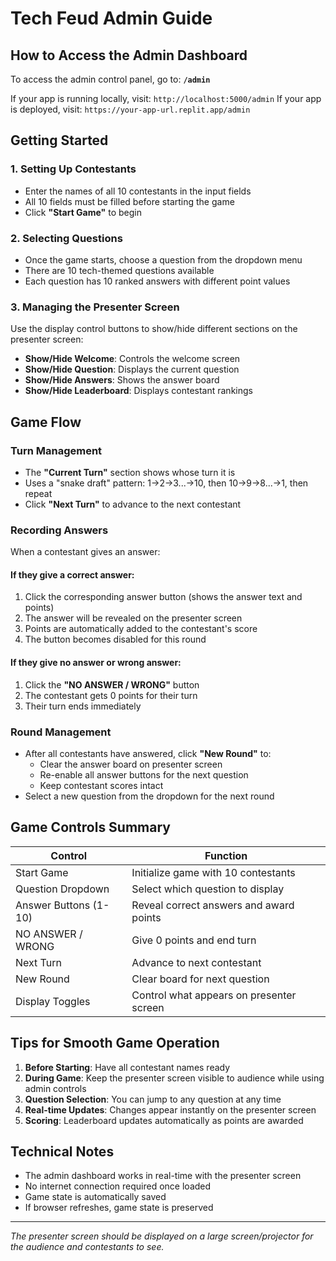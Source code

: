 # Tech Feud Admin Guide

## How to Access the Admin Dashboard

To access the admin control panel, go to: **`/admin`**

If your app is running locally, visit: `http://localhost:5000/admin`
If your app is deployed, visit: `https://your-app-url.replit.app/admin`

## Getting Started

### 1. Setting Up Contestants
- Enter the names of all 10 contestants in the input fields
- All 10 fields must be filled before starting the game
- Click **"Start Game"** to begin

### 2. Selecting Questions
- Once the game starts, choose a question from the dropdown menu
- There are 10 tech-themed questions available
- Each question has 10 ranked answers with different point values

### 3. Managing the Presenter Screen
Use the display control buttons to show/hide different sections on the presenter screen:
- **Show/Hide Welcome**: Controls the welcome screen
- **Show/Hide Question**: Displays the current question
- **Show/Hide Answers**: Shows the answer board
- **Show/Hide Leaderboard**: Displays contestant rankings

## Game Flow

### Turn Management
- The **"Current Turn"** section shows whose turn it is
- Uses a "snake draft" pattern: 1→2→3...→10, then 10→9→8...→1, then repeat
- Click **"Next Turn"** to advance to the next contestant

### Recording Answers
When a contestant gives an answer:

#### If they give a correct answer:
1. Click the corresponding answer button (shows the answer text and points)
2. The answer will be revealed on the presenter screen
3. Points are automatically added to the contestant's score
4. The button becomes disabled for this round

#### If they give no answer or wrong answer:
1. Click the **"NO ANSWER / WRONG"** button
2. The contestant gets 0 points for their turn
3. Their turn ends immediately

### Round Management
- After all contestants have answered, click **"New Round"** to:
  - Clear the answer board on presenter screen
  - Re-enable all answer buttons for the next question
  - Keep contestant scores intact
- Select a new question from the dropdown for the next round

## Game Controls Summary

| Control | Function |
|---------|----------|
| Start Game | Initialize game with 10 contestants |
| Question Dropdown | Select which question to display |
| Answer Buttons (1-10) | Reveal correct answers and award points |
| NO ANSWER / WRONG | Give 0 points and end turn |
| Next Turn | Advance to next contestant |
| New Round | Clear board for next question |
| Display Toggles | Control what appears on presenter screen |

## Tips for Smooth Game Operation

1. **Before Starting**: Have all contestant names ready
2. **During Game**: Keep the presenter screen visible to audience while using admin controls
3. **Question Selection**: You can jump to any question at any time
4. **Real-time Updates**: Changes appear instantly on the presenter screen
5. **Scoring**: Leaderboard updates automatically as points are awarded

## Technical Notes

- The admin dashboard works in real-time with the presenter screen
- No internet connection required once loaded
- Game state is automatically saved
- If browser refreshes, game state is preserved

---

*The presenter screen should be displayed on a large screen/projector for the audience and contestants to see.*